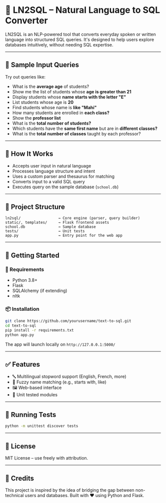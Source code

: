 # 🧠 LN2SQL – Natural Language to SQL Converter

LN2SQL is an NLP-powered tool that converts everyday spoken or written language into structured SQL queries. It's designed to help users explore databases intuitively, without needing SQL expertise.

---

## 🎤 Sample Input Queries

Try out queries like:

- What is the **average age** of students?
- Show me the list of students whose **age is greater than 21**
- Display students whose **name starts with the letter "E"**
- List students whose age is **20**
- Find students whose name is **like "Mahi"**
- How many students are enrolled in **each class?**
- Show the **professor list**
- What is the **total number of students?**
- Which students have the **same first name** but are in **different classes?**
- What is the **total number of classes** taught by each professor?

---

## 🧠 How It Works

- Accepts user input in natural language
- Processes language structure and intent
- Uses a custom parser and thesaurus for matching
- Converts input to a valid SQL query
- Executes query on the sample database (`school.db`)

---

## 📂 Project Structure

```
ln2sql/                 → Core engine (parser, query builder)
static/, templates/     → Flask frontend assets
school.db               → Sample database
tests/                  → Unit tests
app.py                  → Entry point for the web app
```

---

## 🚀 Getting Started

### 🔧 Requirements
- Python 3.8+
- Flask
- SQLAlchemy (if extending)
- nltk

### 📦 Installation

```bash
git clone https://github.com/yourusername/text-to-sql.git
cd text-to-sql
pip install -r requirements.txt
python app.py
```

The app will launch locally on `http://127.0.0.1:5000/`

---

## ✅ Features

- 🔤 Multilingual stopword support (English, French, more)
- 💬 Fuzzy name matching (e.g., starts with, like)
- 🖼 Web-based interface
- 🧪 Unit tested modules

---

## 🧪 Running Tests

```bash
python -m unittest discover tests
```

---

## 📄 License

MIT License – use freely with attribution.

---

## 👏 Credits

This project is inspired by the idea of bridging the gap between non-technical users and databases. Built with ❤️ using Python and Flask.
